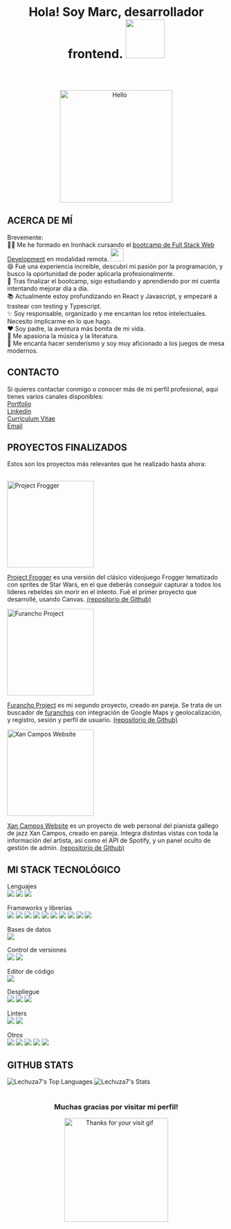 <h1 align='center'>Hola! Soy Marc, desarrollador frontend. <img src='https://media.giphy.com/media/v1.Y2lkPTc5MGI3NjExYzZmMDQ1OTNiNGQ1NWMyYzM3OWU5ZDFkZDgyY2YyNGY2OWM5ZTIwMiZlcD12MV9pbnRlcm5hbF9naWZzX2dpZklkJmN0PXM/tVoClr6EKQTGWbEHpP/giphy.gif' width='90' /></h1>
<br>
<br> 
<p align='center'><img align='center' src="https://media.giphy.com/media/v1.Y2lkPTc5MGI3NjExMmZhZDM1N2EzNzcyZDhlZThkN2VlYTU1NTRjZDBmOTkzOWRiMjIyNCZlcD12MV9pbnRlcm5hbF9naWZzX2dpZklkJmN0PWc/QQkyLVLAbQRKU/giphy-downsized-large.gif" width='260' alt='Hello' /></p>

<p align='center'></p>

## ACERCA DE MÍ

<p>Brevemente:<br>
👨‍💻 Me he formado en Ironhack cursando el <a href='https://www.ironhack.com/es/es/desarrollo-web/online?utm_campaign=RMTEU_Spain_Tier2_Global_Search_Brand_ES&utm_source=google&utm_content=search-brand&utm_medium=cpc&utm_term=ironhack&gad=1&gclid=CjwKCAjwgqejBhBAEiwAuWHioMDEctynyuEGarcAAgKoYuUs7c-l3lPxsqxzbCGIBF6ObyrpS0UGIxoC_2sQAvD_BwE'>bootcamp de Full Stack Web Development</a> en modalidad remota. <img src="https://media.giphy.com/media/WUlplcMpOCEmTGBtBW/giphy.gif" width="30"><br> 
😄 Fué una experiencia increíble, descubrí mi pasión por la programación, y busco la oportunidad de poder aplicarla profesionalmente.<br>
🌱 Tras finalizar el bootcamp, sigo estudiando y aprendiendo por mi cuenta intentando mejorar día a día.<br>
📚 Actualmente estoy profundizando en React y Javascript, y empezaré a trastear con testing y Typescript.<br>
✨ Soy responsable, organizado y me encantan los retos intelectuales. Necesito implicarme en lo que hago.<br>
❤ Soy padre, la aventura más bonita de mi vida.<br>
🚀 Me apasiona la música y la literatura.<br>
🚀 Me encanta hacer senderismo y soy muy aficionado a los juegos de mesa modernos.</p>

## CONTACTO

<p>Si quieres contactar conmigo o conocer más de mi perfil profesional, aquí tienes varios canales disponibles:<br>
  <a href='https://lechuza7-my-portfolio.netlify.app/'>Portfolio</a><br>
  <a href='https://www.linkedin.com/in/marccuestacarabasa/'>Linkedin</a><br>
  <a href='https://drive.google.com/file/d/1F6KMXFT-pL1pqOuLmx0jLMJWA9UHNhOw/view?usp=sharing'>Currículum Vitae</a><br>
  <a href='mailto:marc.cuestacarabasa@gmail.com'>Email</a>
</p>

## PROYECTOS FINALIZADOS

<p>Estos son los proyectos más relevantes que he realizado hasta ahora:</p><br>
<div>
  <img width="200" src="https://res.cloudinary.com/dyl3cklgp/image/upload/v1671560031/portfolio/frogger-cover_mgtd0i.png" alt="Project Frogger" /><br>
  <p><a href="https://lechuza7.github.io/module1-project-frogger">Project Frogger</a> es una versión del clásico videojuego Frogger tematizado con sprites de Star Wars, en el que deberás conseguir capturar a todos los líderes rebeldes sin morir en el intento. Fué el primer proyecto     que      desarrollé, usando Canvas. <a href="https://github.com/Lechuza7/module1-project-frogger">(repositorio de Github)</a></p>
  <img width="200" src="https://res.cloudinary.com/dyl3cklgp/image/upload/v1673778206/portfolio/furancho-cover_rti9qk.png" alt="Furancho Project" /><br>
  <p><a href="https://furancho-project.vercel.app/furanchos">Furancho Project</a> es mi segundo proyecto, creado en pareja. Se trata de un buscador de <a href="https://es.wikipedia.org/wiki/Furancho">furanchos</a> con integración de Google Maps y geolocalización, y registro, sesión y perfil de usuario. <a href="https://github.com/furancho-project/furancho-project">(repositorio de Github)</a></p>
  <img width="200" src="https://res.cloudinary.com/dyl3cklgp/image/upload/v1673778662/portfolio/xancampos-cover_xzo7cn.png" alt="Xan Campos Website" /><br>
  <p><a href="https://github.com/TheOfficeHackers/xan-campos-website">Xan Campos Website</a> es un proyecto de web personal del pianista gallego de jazz Xan Campos, creado en pareja. Integra distintas vistas con toda la información del artista, así como el API de Spotify, y un panel oculto de gestión de admin. <a href="https://github.com/TheOfficeHackers/xan-campos-website">(repositorio de Github)</a></p>
</div>

## MI STACK TECNOLÓGICO

<p>Lenguajes<br>
<img src="https://img.shields.io/badge/JavaScript-323330?style=for-the-badge&logo=javascript&logoColor=F7DF1E" />
<img src="https://img.shields.io/badge/HTML5-E34F26?style=for-the-badge&logo=html5&logoColor=white" />
<img src="https://img.shields.io/badge/CSS3-1572B6?style=for-the-badge&logo=css3&logoColor=white" /></p>

<p>Frameworks y librerías<br>
<img src="https://img.shields.io/badge/React-20232A?style=for-the-badge&logo=react&logoColor=61DAFB" />
<img src="https://img.shields.io/badge/Node.js-339933?style=for-the-badge&logo=nodedotjs&logoColor=white" />
<img src="https://img.shields.io/badge/Express.js-000000?style=for-the-badge&logo=express&logoColor=white" />
<img src="https://img.shields.io/badge/Handlebars.js-f0772b?style=for-the-badge&logo=handlebarsdotjs&logoColor=black" />
<img src="https://img.shields.io/badge/React_Router-CA4245?style=for-the-badge&logo=react-router&logoColor=white" />
<img src="https://img.shields.io/badge/Vite-B73BFE?style=for-the-badge&logo=vite&logoColor=FFD62E" />
<img src="https://img.shields.io/badge/Material%20UI-007FFF?style=for-the-badge&logo=mui&logoColor=white" />
<img src="https://img.shields.io/badge/Bootstrap-563D7C?style=for-the-badge&logo=bootstrap&logoColor=white" />
<img src="https://img.shields.io/badge/Font_Awesome-339AF0?style=for-the-badge&logo=fontawesome&logoColor=white" />
<img src="https://img.shields.io/badge/npm-CB3837?style=for-the-badge&logo=npm&logoColor=white" /></p>

<p>Bases de datos<br>
<img src="https://img.shields.io/badge/MongoDB-4EA94B?style=for-the-badge&logo=mongodb&logoColor=white" /></p>

<p>Control de versiones<br>
<img src="https://img.shields.io/badge/GIT-E44C30?style=for-the-badge&logo=git&logoColor=white" />
<img src="https://img.shields.io/badge/GitHub-100000?style=for-the-badge&logo=github&logoColor=white" /></p>

<p>Editor de código<br>
<img src="https://img.shields.io/badge/VSCode-0078D4?style=for-the-badge&logo=visual%20studio%20code&logoColor=white" /></p>

<p>Despliegue<br>
<img src="https://img.shields.io/badge/Heroku-430098?style=for-the-badge&logo=heroku&logoColor=white" />
<img src="https://img.shields.io/badge/Vercel-000000?style=for-the-badge&logo=vercel&logoColor=white" />
<img src="https://img.shields.io/badge/Docker-2CA5E0?style=for-the-badge&logo=docker&logoColor=white" /></p>

<p>Linters<br>
<img src="https://img.shields.io/badge/eslint-3A33D1?style=for-the-badge&logo=eslint&logoColor=white" />
<img src="https://img.shields.io/badge/prettier-1A2C34?style=for-the-badge&logo=prettier&logoColor=F7BA3E" /></p>

<p>Otros<br>
<img src="https://img.shields.io/badge/Postman-FF6C37?style=for-the-badge&logo=Postman&logoColor=white" />
<img src="https://img.shields.io/badge/Trello-0052CC?style=for-the-badge&logo=trello&logoColor=white" />
<img src="https://img.shields.io/badge/Codepen-000000?style=for-the-badge&logo=codepen&logoColor=white" />
<img src="https://img.shields.io/badge/Codewars-B1361E?style=for-the-badge&logo=Codewars&logoColor=white" />
<img src="https://img.shields.io/badge/-Sololearn-3a464b?style=for-the-badge&logo=Sololearn&logoColor=white" /></p>

## GITHUB STATS 

![Lechuza7's Top Languages](https://github-readme-stats.vercel.app/api/top-langs/?username=Lechuza7&theme=vue-dark&show_icons=true&hide_border=true&layout=compact)
![Lechuza7's Stats](https://github-readme-stats.vercel.app/api?username=Lechuza7&theme=vue-dark&show_icons=true&hide_border=true&count_private=true)
<br>
<br>
<h3 align="center">Muchas gracias por visitar mi perfil!</h3>
<p align='center'><img align='center' src="https://media.giphy.com/media/v1.Y2lkPTc5MGI3NjExYTk3YTE3NzQyYWVmZWExNmY5ZDFiOWZjNjQ4YzA4ZjY0OWVkZDU5YSZlcD12MV9pbnRlcm5hbF9naWZzX2dpZklkJmN0PXM/qzEeqMFlVeo78e1WJ2/giphy.gif" width='240' alt='Thanks for your visit gif' /></p>

